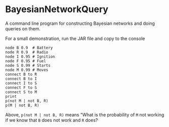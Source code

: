 # BayesianNetworkQuery
A command line program for constructing Bayesian networks and doing queries on them.

For a small demonstration, run the JAR file and copy to the console

    node B 0.9  # Battery
    node R 0.9  # Radio
    node I 0.95 # Ignition
    node F 0.95 # Fuel 
    node S 0.99 # Starts
    node M 0.99 # Moves
    connect B to R
    connect B to I
    connect I to S
    connect F to S
    connect S to M
    print
    p(not M | not B, R)
    p(M | not B, R)

Above, `p(not M | not B, R)` means "What is the probability of `M` not working if we know that `B` does not work and `R` does?
